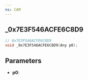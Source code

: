 ```yaml
---
ns: CAM
---
```

## _0x7E3F546ACFE6C8D9

```c
// 0x7E3F546ACFE6C8D9
void _0x7E3F546ACFE6C8D9(Any p0);
```

## Parameters
* **p0**:
